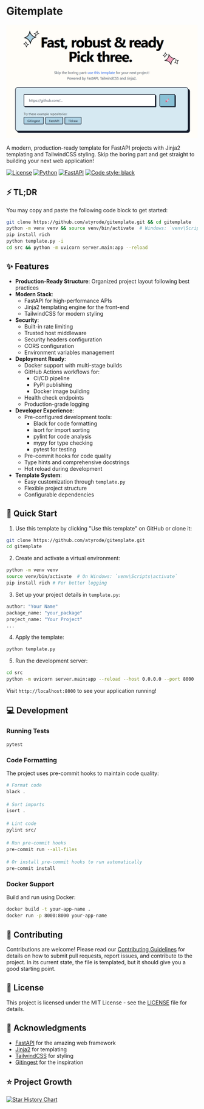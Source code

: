 # Gitemplate

[![Image](./docs/frontpage.png "Gitemplate main page")](https://gitemplate.com)

A modern, production-ready template for FastAPI projects with Jinja2 templating and TailwindCSS styling. Skip the boring part and get straight to building your next web application!

[![License](https://img.shields.io/badge/license-MIT-blue.svg)](LICENSE)
[![Python](https://img.shields.io/badge/python-3.10+-blue.svg)](https://www.python.org/downloads/)
[![FastAPI](https://img.shields.io/badge/FastAPI-0.109.0-009688.svg)](https://fastapi.tiangolo.com)
[![Code style: black](https://img.shields.io/badge/code%20style-black-000000.svg)](https://github.com/psf/black)

## ⚡ TL;DR

You may copy and paste the following code block to get started:

```bash
git clone https://github.com/atyrode/gitemplate.git && cd gitemplate
python -m venv venv && source venv/bin/activate  # Windows: `venv\Scripts\activate`
pip install rich
python template.py -i
cd src && python -m uvicorn server.main:app --reload
```

## ✨ Features

- **Production-Ready Structure**: Organized project layout following best practices
- **Modern Stack**:
  - FastAPI for high-performance APIs
  - Jinja2 templating engine for the front-end
  - TailwindCSS for modern styling
- **Security**:
  - Built-in rate limiting
  - Trusted host middleware
  - Security headers configuration
  - CORS configuration
  - Environment variables management
- **Deployment Ready**:
  - Docker support with multi-stage builds
  - GitHub Actions workflows for:
    - CI/CD pipeline
    - PyPI publishing
    - Docker image building
  - Health check endpoints
  - Production-grade logging
- **Developer Experience**:
  - Pre-configured development tools:
    - Black for code formatting
    - isort for import sorting
    - pylint for code analysis
    - mypy for type checking
    - pytest for testing
  - Pre-commit hooks for code quality
  - Type hints and comprehensive docstrings
  - Hot reload during development
- **Template System**:
  - Easy customization through `template.py`
  - Flexible project structure
  - Configurable dependencies

## 🚀 Quick Start

1. Use this template by clicking "Use this template" on GitHub or clone it:

```bash
git clone https://github.com/atyrode/gitemplate.git
cd gitemplate
```

2. Create and activate a virtual environment:

```bash
python -m venv venv
source venv/bin/activate  # On Windows: `venv\Scripts\activate`
pip install rich # For better logging
```

3. Set up your project details in `template.py`:

```python
author: "Your Name"
package_name: "your_package"
project_name: "Your Project"
...
```

4. Apply the template:

```bash
python template.py
```

5. Run the development server:

```bash
cd src
python -m uvicorn server.main:app --reload --host 0.0.0.0 --port 8000
```

Visit `http://localhost:8000` to see your application running!

## 💻 Development

### Running Tests

```bash
pytest
```

### Code Formatting

The project uses pre-commit hooks to maintain code quality:

```bash
# Format code
black .

# Sort imports
isort .

# Lint code
pylint src/

# Run pre-commit hooks
pre-commit run --all-files

# Or install pre-commit hooks to run automatically
pre-commit install
```

### Docker Support

Build and run using Docker:

```bash
docker build -t your-app-name .
docker run -p 8000:8000 your-app-name
```

## 🤝 Contributing

Contributions are welcome! Please read our [Contributing Guidelines](CONTRIBUTING.md) for details on how to submit pull requests, report issues, and contribute to the project. In its current state, the file is templated, but it should give
you a good starting point.

## 📄 License

This project is licensed under the MIT License - see the [LICENSE](LICENSE) file for details.

## 🙏 Acknowledgments

- [FastAPI](https://fastapi.tiangolo.com/) for the amazing web framework
- [Jinja2](https://jinja.palletsprojects.com/) for templating
- [TailwindCSS](https://tailwindcss.com/) for styling
- [Gitingest](https://gitingest.com/) for the inspiration

## ⭐ Project Growth

[![Star History Chart](https://api.star-history.com/svg?repos=atyrode/gitemplate&type=Date)](https://star-history.com/#atyrode/gitemplate&Date)
